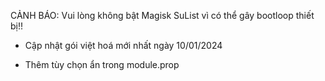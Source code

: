 CẢNH BÁO: Vui lòng không bật Magisk SuList vì có thể gây bootloop thiết bị!!

- Cập nhật gói việt hoá mới nhất ngày 10/01/2024

- Thêm tùy chọn ẩn trong module.prop
